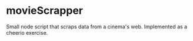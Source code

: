 # movieScrapper
Small node script that scraps data from a cinema's web. Implemented as a cheerio exercise.
